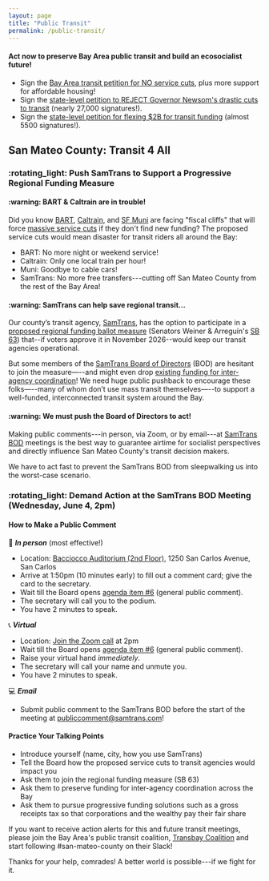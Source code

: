 ```yaml
---
layout: page
title: "Public Transit"
permalink: /public-transit/
---
```


<h4>Act now to preserve Bay Area public transit and build an ecosocialist future!</h4>

* Sign the [Bay Area transit petition for NO service cuts](https://actionnetwork.org/letters/build-more-housing-and-prevent-dire-transit-service-cuts/), plus more support for affordable housing!
* Sign the [state-level petition to REJECT Governor Newsom's drastic cuts to transit](https://actionnetwork.org/letters/tell-state-leadership-to-reject-newsoms-cuts-to-transit-and-instead-fund-transit-support-our-communities?clear_id=true&link_id=0&can_id=ae4c9ece59933e2f4dbae941daf4aa55&source=email-stop-newsoms-cuts-to-transit-service-funding-and-affordable-housing&email_referrer=email_2755907&email_subject=stop-newsoms-cuts-to-transit-service-funding-and-affordable-housing&&) (nearly 27,000 signatures!).
* Sign the [state-level petition for flexing $2B for transit funding](https://actionnetwork.org/letters/fund-transit-support-our-communities?clear_id=true&link_id=1&can_id=ae4c9ece59933e2f4dbae941daf4aa55&source=email-speak-out-for-caltrain-samtrans-vta-funding-regional-coordination&email_referrer=email_2678064&email_subject=speak-out-for-caltrain-samtrans-vta-funding-regional-coordination&&) (almost 5500 signatures!).

<h2>San Mateo County: Transit 4 All</h2>

<h3>:rotating_light: Push SamTrans to Support a Progressive Regional Funding Measure</h3>

<h4>:warning: BART & Caltrain are in trouble!</h4>

Did you know [BART](https://www.bart.gov/about/financials/crisis), [Caltrain](https://www.caltrain.com/blog/2023/04/financial-future-caltrain), and [SF Muni](https://www.sfmta.com/project-updates/sfmtas-financial-crisis) are facing "fiscal cliffs" that will force [massive service cuts](https://twitter.us15.list-manage.com/track/click?u=081245b4dc5f18f3a07fa71e2&id=326a2360be&e=ab29f1143c) if they don't find new funding? The proposed service cuts would mean disaster for transit riders all around the Bay:

* BART: No more night or weekend service!
* Caltrain: Only one local train per hour!
* Muni: Goodbye to cable cars!
* SamTrans: No more free transfers---cutting off San Mateo County from the rest of the Bay Area!

<h4>:warning: SamTrans can help save regional transit...</h4>

Our county’s transit agency, [SamTrans](http://samtrans.com/), has the option to participate in a [proposed regional funding ballot measure](https://mtc.ca.gov/news/commission-eyes-2026-tax-measure-preserve-and-improve-bay-area-transit) (Senators Weiner & Arreguín's [SB 63](https://leginfo.legislature.ca.gov/faces/billTextClient.xhtml?bill_id=202520260SB63)) that--if voters approve it in November 2026--would keep our transit agencies operational.

But some members of the [SamTrans Board of Directors](https://www.samtrans.com/about-samtrans/board-directors) (BOD) are hesitant to join the measure—--and might even drop [existing funding for inter-agency coordination](https://mtc.ca.gov/operations/transit-regional-network-management/transit-fare-coordination-integration)! We need huge public pushback to encourage these folks—--many of whom don’t use mass transit themselves—--to support a well-funded, interconnected transit system around the Bay.

<h4>:warning: We must push the Board of Directors to act!</h4>

Making public comments---in person, via Zoom, or by email---at [SamTrans BOD](https://www.samtrans.com/board-of-directors/meetings) meetings is the best way to guarantee airtime for socialist perspectives and directly influence San Mateo County's transit decision makers. 

We have to act fast to prevent the SamTrans BOD from sleepwalking us into the worst-case scenario.

<h3>:rotating_light: Demand Action at the SamTrans BOD Meeting (Wednesday, June 4, 2pm)</h3>

<h4>How to Make a Public Comment</h4>

:microphone: ***In person*** (most effective!)

* Location: [Bacciocco Auditorium (2nd Floor)](https://maps.app.goo.gl/e4X3vMBynC1pdUGbA), 1250 San Carlos Avenue, San Carlos
* Arrive at 1:50pm (10 minutes early) to fill out a comment card; give the card to the secretary.
* Wait till the Board opens [agenda item #6](https://www.samtrans.com/meetings/2025/06/samtrans-board-directors) (general public comment). 
* The secretary will call you to the podium.
* You have 2 minutes to speak.

:telephone_receiver: ***Virtual***

* Location: [Join the Zoom call](https://us02web.zoom.us/j/81001317517?pwd=6LuOhomk1KpISW9X2CbpthZRGreaIA.1) at 2pm
* Wait till the Board opens [agenda item #6](https://www.samtrans.com/meetings/2025/06/samtrans-board-directors) (general public comment).
* Raise your virtual hand *immediately*.
* The secretary will call your name and unmute you.
* You have 2 minutes to speak. 

:computer: ***Email***

* Submit public comment to the SamTrans BOD before the start of the meeting at [publiccomment@samtrans.com](mailto:publiccomment@samtrans.com)!

<h4>Practice Your Talking Points</h4>

*  Introduce yourself (name, city, how you use SamTrans)
*  Tell the Board how the proposed service cuts to transit agencies would impact you
*  Ask them to join the regional funding measure (SB 63)
*  Ask them to preserve funding for inter-agency coordination across the Bay
*  Ask them to pursue progressive funding solutions such as a gross receipts tax so that corporations and the wealthy pay their fair share

If you want to receive action alerts for this and future transit meetings, please join the Bay Area's public transit coalition, [Transbay Coalition](https://www.transbaycoalition.org/join/) and start following #san-mateo-county on their Slack!

Thanks for your help, comrades! A better world is possible---if we fight for it. 
